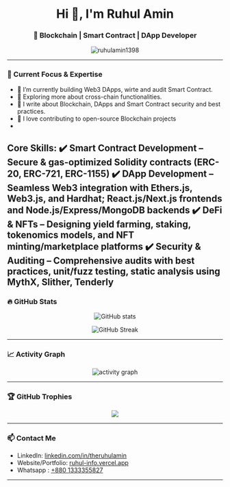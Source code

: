<h1 align="center">Hi 👋, I'm Ruhul Amin</h1>
<h3 align="center">🚀 Blockchain | Smart Contract | DApp Developer</h3>

<p align="center">
  <img src="https://komarev.com/ghpvc/?username=ruhulamin1398&label=Profile%20views&color=0e75b6&style=flat" alt="ruhulamin1398" />
</p>

---

### 🧠 Current Focus & Expertise

- 🔭 I’m currently building Web3 DApps, wirte and audit Smart Contract. 
- 🌱 Exploring more about cross-chain functionalities.  
- 🧾 I write about Blockchain, DApps and Smart Contract security and best practices.  
- 🧩 I love contributing to open-source Blockchain projects
- 
Core Skills:
✔️ Smart Contract Development – Secure & gas-optimized Solidity contracts (ERC-20, ERC-721, ERC-1155)
✔️ DApp Development – Seamless Web3 integration with Ethers.js, Web3.js, and Hardhat; React.js/Next.js frontends and Node.js/Express/MongoDB backends
✔️ DeFi & NFTs – Designing yield farming, staking, tokenomics models, and NFT minting/marketplace platforms
✔️ Security & Auditing – Comprehensive audits with best practices, unit/fuzz testing, static analysis using MythX, Slither, Tenderly
---

### 🔥 GitHub Stats

<p align="center">
  <img src="https://github-readme-stats.vercel.app/api?username=ruhulamin1398&show_icons=true&theme=react&count_private=true" alt="GitHub stats" />
</p>

<p align="center">
  <img src="https://github-readme-streak-stats.herokuapp.com/?user=ruhulamin1398&theme=react" alt="GitHub Streak" />
</p>

---
 
### 📈 Activity Graph

<p align="center">
  <img src="https://github-readme-activity-graph.cyclic.app/graph?username=ruhulamin1398&theme=react-dark" alt="activity graph" />
</p>

---

### 🏆 GitHub Trophies

<p align="center">
  <img src="https://github-profile-trophy.vercel.app/?username=ruhulamin1398&theme=gruvbox" />
</p>

---

### 📫 Contact Me

- LinkedIn: [linkedin.com/in/theruhulamin](https://linkedin.com/in/theruhulamin)
- Website/Portfolio: [ruhul-info.vercel.app](https://ruhul-info.vercel.app/)
- Whatsapp : [+880 1333355827](https://wa.me/8801840000408)

---
